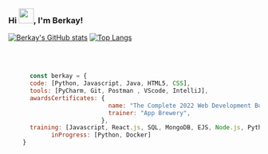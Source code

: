 ### Hi <img src="https://raw.githubusercontent.com/MartinHeinz/MartinHeinz/master/wave.gif" width="30px">, I'm Berkay!

[![Berkay's GitHub stats](https://github-readme-stats.vercel.app/api?username=berkayclk06&theme=dark)](https://www.youtube.com/watch?v=dQw4w9WgXcQ)                     [![Top Langs](https://github-readme-stats.vercel.app/api/top-langs/?username=berkayclk06&langs_count=5&theme=dark)](https://www.youtube.com/watch?v=dQw4w9WgXcQ)
<!-- All credit for Top Langs is for https://github.com/anuraghazra/github-readme-stats
All credir for GitHub stats is for https://github.com/anuraghazra/github-readme-stats -->

<br><br>
```javascript
      const berkay = {
      code: [Python, Javascript, Java, HTML5, CSS],
      tools: [PyCharm, Git, Postman , VScode, IntelliJ],
      awardsCertificates: {
                            name: "The Complete 2022 Web Development Bootcamp",
                            trainer: "App Brewery",
                          },                 
      training: [Javascript, React.js, SQL, MongoDB, EJS, Node.js, Python, Java, HTML5, CSS],
            inProgress: [Python, Docker]
    }
```
